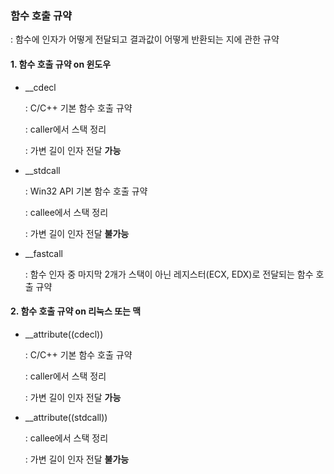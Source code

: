### 함수 호출 규약

: 함수에 인자가 어떻게 전달되고 결과값이 어떻게 반환되는 지에 관한 규약

#### 1. 함수 호출 규약 on 윈도우

- __cdecl

  : C/C++ 기본 함수 호출 규약

  : caller에서 스택 정리

  : 가변 길이 인자 전달 **가능**

- __stdcall

  : Win32 API 기본 함수 호출 규약

  : callee에서 스택 정리

  : 가변 길이 인자 전달 **불가능**  

- __fastcall

  : 함수 인자 중 마지막 2개가 스택이 아닌 레지스터(ECX, EDX)로 전달되는 함수 호출 규약

   

#### 2. 함수 호출 규약 on 리눅스 또는 맥

- __attribute((cdecl))

  : C/C++ 기본 함수 호출 규약

  : caller에서 스택 정리

  : 가변 길이 인자 전달 **가능**

- __attribute((stdcall))

  : callee에서 스택 정리

  : 가변 길이 인자 전달 **불가능**